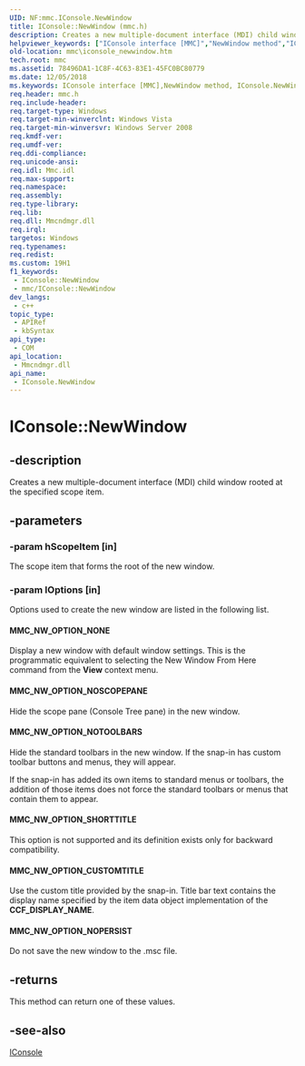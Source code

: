 ```yaml
---
UID: NF:mmc.IConsole.NewWindow
title: IConsole::NewWindow (mmc.h)
description: Creates a new multiple-document interface (MDI) child window rooted at the specified scope item.
helpviewer_keywords: ["IConsole interface [MMC]","NewWindow method","IConsole.NewWindow","IConsole::NewWindow","MMC_NW_OPTION_CUSTOMTITLE","MMC_NW_OPTION_NONE","MMC_NW_OPTION_NOPERSIST","MMC_NW_OPTION_NOSCOPEPANE","MMC_NW_OPTION_NOTOOLBARS","MMC_NW_OPTION_SHORTTITLE","NewWindow","NewWindow method [MMC]","NewWindow method [MMC]","IConsole interface","mmc.iconsole_newwindow","mmc/IConsole::NewWindow"]
old-location: mmc\iconsole_newwindow.htm
tech.root: mmc
ms.assetid: 78496DA1-1C8F-4C63-83E1-45FC0BC80779
ms.date: 12/05/2018
ms.keywords: IConsole interface [MMC],NewWindow method, IConsole.NewWindow, IConsole::NewWindow, MMC_NW_OPTION_CUSTOMTITLE, MMC_NW_OPTION_NONE, MMC_NW_OPTION_NOPERSIST, MMC_NW_OPTION_NOSCOPEPANE, MMC_NW_OPTION_NOTOOLBARS, MMC_NW_OPTION_SHORTTITLE, NewWindow, NewWindow method [MMC], NewWindow method [MMC],IConsole interface, mmc.iconsole_newwindow, mmc/IConsole::NewWindow
req.header: mmc.h
req.include-header: 
req.target-type: Windows
req.target-min-winverclnt: Windows Vista
req.target-min-winversvr: Windows Server 2008
req.kmdf-ver: 
req.umdf-ver: 
req.ddi-compliance: 
req.unicode-ansi: 
req.idl: Mmc.idl
req.max-support: 
req.namespace: 
req.assembly: 
req.type-library: 
req.lib: 
req.dll: Mmcndmgr.dll
req.irql: 
targetos: Windows
req.typenames: 
req.redist: 
ms.custom: 19H1
f1_keywords:
 - IConsole::NewWindow
 - mmc/IConsole::NewWindow
dev_langs:
 - c++
topic_type:
 - APIRef
 - kbSyntax
api_type:
 - COM
api_location:
 - Mmcndmgr.dll
api_name:
 - IConsole.NewWindow
---
```


# IConsole::NewWindow


## -description

Creates a new multiple-document interface (MDI) child window rooted at the specified scope item.

## -parameters

### -param hScopeItem [in]

The scope item that forms the root of the new window.

### -param lOptions [in]

Options used to create the new window are listed in the following list.



#### MMC_NW_OPTION_NONE

Display a new window with default window settings. This is the programmatic equivalent to selecting the New Window From Here command from the 
<b>View</b> context menu.



#### MMC_NW_OPTION_NOSCOPEPANE

Hide the scope pane (Console Tree pane) in the new window.



#### MMC_NW_OPTION_NOTOOLBARS

Hide the standard toolbars in the new window. If the snap-in has custom toolbar buttons and menus, they will appear.

If the snap-in has added its own items to standard menus or toolbars, the addition of those items does not force the standard toolbars or menus that contain them to appear.



#### MMC_NW_OPTION_SHORTTITLE

This option is not supported and its definition exists only for backward compatibility.



#### MMC_NW_OPTION_CUSTOMTITLE

Use the custom title provided by the snap-in. Title bar text contains the display name specified by the item data object implementation of the <b>CCF_DISPLAY_NAME</b>.



#### MMC_NW_OPTION_NOPERSIST

Do not save the new window to the .msc file.

## -returns

This method can return one of these values.

## -see-also

<a href="https://docs.microsoft.com/windows/desktop/api/mmc/nn-mmc-iconsole">IConsole</a>

